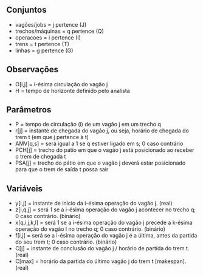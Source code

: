 ## Conjuntos
- vagões/jobs = j pertence (J)
- trechos/máquinas = q pertence (Q)
- operacoes = i pertence (I)
- trens = t pertence (T)
- linhas = g pertence (G)

## Observações
- O[i,j] = i-ésima circulação do vagão j
- H = tempo de horizonte definido pelo analista

## Parâmetros
- P = tempo de circulação (i) de um vagão j em um trecho q
- r[j] = instante de chegada do vagão j, ou seja, horário de chegada do trem t (em que j pertence à t)
- AMV[q,s] = será igual a 1 se q estiver ligado em s; 0 caso contrário
- PCH[j] = trecho do pátio em que o vagão j está posicionado ao receber o trem de chegada t
- PSA[j] = trecho do pátio em que o vagão j deverá estar posicionado para que o trem de saída t possa sair

## Variáveis
- y[i,j] = instante de início da i-ésima operação do vagão j. (real)
- z[i,q,j] = será 1 se a i-ésima operação do vagão j acontecer no trecho q; 0 caso contrário. (binário)
- x[q,i,j,k,l] = será 1 se a i-ésima operação do vagão j precede a k-ésima operação do vagão l no trecho q; 0 caso contrário. (binário)
- f[i,j] = será se a i-ésima operação do vagão j é a última, antes da partida do seu trem t; 0 caso contrário. (binário)
- C[j] = instante de conclusão do vagão j / horário de partida do trem t. (real)
- C[max] = horário da partida do último vagão j do trem t [makespan]. (real)

